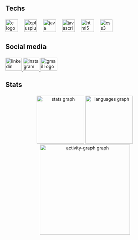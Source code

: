 <h2 align="left">Techs</h2>

###

<div align="left">
  <img src="https://skillicons.dev/icons?i=c" height="40" alt="c logo"  />
  <img width="12" />
  <img src="https://skillicons.dev/icons?i=cpp" height="40" alt="cplusplus logo"  />
  <img width="12" />
  <img src="https://skillicons.dev/icons?i=java" height="40" alt="java logo"  />
  <img width="12" />
  <img src="https://skillicons.dev/icons?i=js" height="40" alt="javascript logo"  />
  <img width="12" />
  <img src="https://skillicons.dev/icons?i=html" height="40" alt="html5 logo"  />
  <img width="12" />
  <img src="https://skillicons.dev/icons?i=css" height="40" alt="css3 logo"  />
</div>

###

<h2 align="left">Social media</h2>

###

<div align="left">
  <a href="www.linkedin.com/in/lucas-almeida-287a2824b" target="_blank">
    <img src="https://raw.githubusercontent.com/maurodesouza/profile-readme-generator/master/src/assets/icons/social/linkedin/default.svg" width="52" height="40" alt="linkedin logo"  />
  </a>
  <a href="https://www.instagram.com/lucas_almeida61/" target="_blank">
    <img src="https://raw.githubusercontent.com/maurodesouza/profile-readme-generator/master/src/assets/icons/social/instagram/default.svg" width="52" height="40" alt="instagram logo"  />
  </a>
  <a href="lucascunhaalmeida2003@gmail.com" target="_blank">
    <img src="https://raw.githubusercontent.com/maurodesouza/profile-readme-generator/master/src/assets/icons/social/gmail/default.svg" width="52" height="40" alt="gmail logo"  />
  </a>
</div>

###

<h2 align="left">Stats</h2>

###

<div align="center">
  <img src="https://github-readme-stats.vercel.app/api?username=LucasCunhaAlmeida&hide_title=true&hide_rank=false&show_icons=false&include_all_commits=true&count_private=true&disable_animations=true&theme=tokyonight&locale=en&hide_border=true&order=1" height="150" alt="stats graph"  />
  <img src="https://github-readme-stats.vercel.app/api/top-langs?username=LucasCunhaAlmeida&locale=en&hide_title=false&layout=compact&card_width=320&langs_count=5&theme=tokyonight&hide_border=true&order=2" height="150" alt="languages graph"  />
  <img src="https://github-readme-activity-graph.vercel.app/graph?username=LucasCunhaAlmeida&radius=8&theme=tokyo-night&area=true&order=5&hide_border=true&hide_title=false" height="285" alt="activity-graph graph"  />
</div>

###
